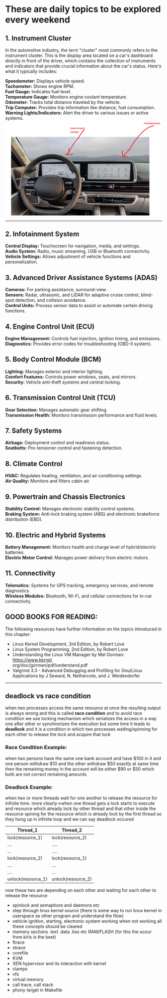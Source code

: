 # These are daily topics to be explored every weekend

## 1. Instrument Cluster
In the automotive industry, the term "cluster" most commonly refers to the instrument cluster. This is the display area located on a car's dashboard directly in front of the driver, which contains the collection of instruments and indicators that provide crucial information about the car's status. Here's what it typically includes:  

**Speedometer:** Displays vehicle speed.  
**Tachometer:** Shows engine RPM.  
**Fuel Gauge:** Indicates fuel level.  
**Temperature Gauge:** Monitors engine coolant temperature.  
**Odometer:** Tracks total distance traveled by the vehicle.  
**Trip Computer:** Provides trip information like distance, fuel consumption.  
**Warning Lights/Indicators:** Alert the driver to various issues or active systems.    
![Cluster](./cluster.png)  

---
## 2. Infotainment System  
**Central Display:** Touchscreen for navigation, media, and settings.  
**Audio System:** Radio, music streaming, USB or Bluetooth connectivity.  
**Vehicle Settings:** Allows adjustment of vehicle functions and personalization.  

## 3. Advanced Driver Assistance Systems (ADAS)  
**Cameras:** For parking assistance, surround-view.  
**Sensors:** Radar, ultrasonic, and LiDAR for adaptive cruise control, blind-spot detection, and collision avoidance.  
**Control Units:** Process sensor data to assist or automate certain driving functions.  

## 4. Engine Control Unit (ECU)  
**Engine Management:** Controls fuel injection, ignition timing, and emissions.  
**Diagnostics:** Provides error codes for troubleshooting (OBD-II system).  

## 5. Body Control Module (BCM)  
**Lighting:** Manages exterior and interior lighting.  
**Comfort Features:** Controls power windows, seats, and mirrors.  
**Security:** Vehicle anti-theft systems and central locking.  

## 6. Transmission Control Unit (TCU)  
**Gear Selection:** Manages automatic gear shifting.  
**Transmission Health:** Monitors transmission performance and fluid levels.  

## 7. Safety Systems  
**Airbags:** Deployment control and readiness status.  
**Seatbelts:** Pre-tensioner control and fastening detection.  

## 8. Climate Control  
**HVAC:** Regulates heating, ventilation, and air conditioning settings.  
**Air Quality:** Monitors and filters cabin air.  

## 9. Powertrain and Chassis Electronics  
**Stability Control:** Manages electronic stability control systems.  
**Braking System:** Anti-lock braking system (ABS) and electronic brakeforce distribution (EBD).  

## 10. Electric and Hybrid Systems  
**Battery Management:** Monitors health and charge level of hybrid/electric batteries.  
**Electric Motor Control:** Manages power delivery from electric motors.  

## 11. Connectivity  
**Telematics:** Systems for GPS tracking, emergency services, and remote diagnostics.  
**Wireless Modules:** Bluetooth, Wi-Fi, and cellular connections for in-car connectivity.  

## GOOD BOOKS FOR READING:
The following resources have further information on the topics introduced in this chapter:  
- Linux Kernel Development, 3rd Edition, by Robert Love  
- Linux System Programming, 2nd Edition, by Robert Love  
- Understanding the Linux VM Manager by Mel Gorman: https://www.kernel.  
org/doc/gorman/pdf/understand.pdf  
- Valgrind 3.3 - Advanced Debugging and Profiling for Gnu/Linux Applications by J Seward, N. Nethercote, and J. Weidendorfer   

---
## deadlock vs race condition   
when two processes access the same resource at once the resulting output is always wrong and this is called **race condition** and to avoid race condition we use locking mechanism which serializes the access in a way one after other or synchronizes the execution but some time it leads to **deadlock** and it is a condition in which two processes waiting/spinning for each other to release the lock and acquire that lock 

### Race Condition Example:    
when two persons have the same one bank account and have $100 in it and one person withdraw $10 and the other withdraw $50 exactly at same time then the remaining money in the account will be either $90 or $50 which both are not correct remaining amounts   
### Deadlock Example:     
when two or more threads wait for one another to release the resource for infinite time.
more clearly->when one thread gets a lock starts to execute and resource which already lock by other thread and that other inside the resource spining for the resource which is already lock by the first thread so they hung up in infinite loop and we can say deadlock occured 

|Thread_1|Thread_2|
|--|--|
|lock(resource_1)|lock(resource_2)|
|....            |.....
|...             |..... 
|lock(resource_2)|lock(resource_1)|
|....            |....
|....            |...
|unlock(resource_1)|unlock(resource_2)
now these two are depending on each other and waiting for each other to release the resource

- spinlock and semaphore and daemons etc
- step through linux kernel source (there is some way to run linux kernel in userspace as other program and understand the flow)
- vehicle ignition, starting, electronic system working when not working all these concepts should be cleared
- memory sections .text .data .bss etc RAM/FLASH (for this the ucour from kirls is the best)
- ftrace
- strace
- corefile
- KVM
- XEN hypervisor and its interaction with kernel
- clamps
- vfs
- virtual memory
- call trace, call stack
- phony target in Makefile
